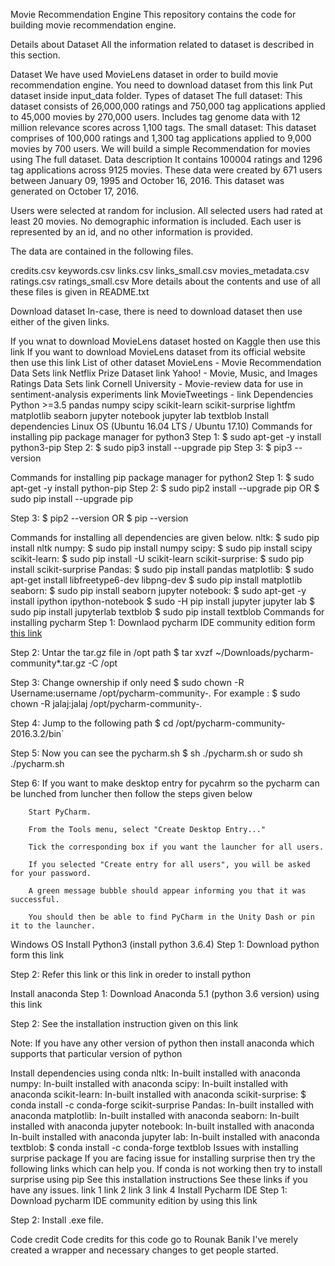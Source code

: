 Movie Recommendation Engine
This repository contains the code for building movie recommendation engine.

Details about Dataset
All the information related to dataset is described in this section.

Dataset
We have used MovieLens dataset in order to build movie recommendation engine.
You need to download dataset from this link
Put dataset inside input_data folder.
Types of dataset
The full dataset: This dataset consists of 26,000,000 ratings and 750,000 tag applications applied to 45,000 movies by 270,000 users. Includes tag genome data with 12 million relevance scores across 1,100 tags.
The small dataset: This dataset comprises of 100,000 ratings and 1,300 tag applications applied to 9,000 movies by 700 users.
We will build a simple Recommendation for movies using The full dataset.
Data description
It contains 100004 ratings and 1296 tag applications across 9125 movies. These data were created by 671 users between January 09, 1995 and October 16, 2016. This dataset was generated on October 17, 2016.

Users were selected at random for inclusion. All selected users had rated at least 20 movies. No demographic information is included. Each user is represented by an id, and no other information is provided.

The data are contained in the following files.

credits.csv
keywords.csv
links.csv
links_small.csv
movies_metadata.csv
ratings.csv
ratings_small.csv
More details about the contents and use of all these files is given in README.txt

Download dataset
In-case, there is need to download dataset then use either of the given links.

If you wnat to download MovieLens dataset hosted on Kaggle then use this link
If you want to download MovieLens dataset from its official website then use this link
List of other dataset
MovieLens - Movie Recommendation Data Sets link
Netflix Prize Dataset link
Yahoo! - Movie, Music, and Images Ratings Data Sets link
Cornell University - Movie-review data for use in sentiment-analysis experiments link
MovieTweetings - link
Dependencies
Python >=3.5
pandas
numpy
scipy
scikit-learn
scikit-surprise
lightfm
matplotlib
seaborn
jupyter notebook
jupyter lab
textblob
Install dependencies
Linux OS (Ubuntu 16.04 LTS / Ubuntu 17.10)
Commands for installing pip package manager for python3
Step 1: $ sudo apt-get -y install python3-pip
Step 2: $ sudo pip3 install --upgrade pip
Step 3: $ pip3 --version

Commands for installing pip package manager for python2
Step 1: $ sudo apt-get -y install python-pip
Step 2: $ sudo pip2 install --upgrade pip 
               OR 
        $ sudo pip install --upgrade pip

Step 3: $ pip2 --version
              OR
        $ pip --version

Commands for installing all dependencies are given below.
nltk:             $ sudo pip install nltk
numpy:            $ sudo pip install numpy
scipy:            $ sudo pip install scipy
scikit-learn:     $ sudo pip install -U scikit-learn
scikit-surprise:  $ sudo pip install scikit-surprise
Pandas:           $ sudo pip install pandas
matplotlib: 
                  $ sudo apt-get install libfreetype6-dev libpng-dev
                  $ sudo pip install matplotlib 
seaborn:          $ sudo pip install seaborn
jupyter notebook: $ sudo apt-get -y install ipython ipython-notebook
                  $ sudo -H pip install jupyter
jupyter lab       $ sudo pip install jupyterlab
textblob          $ sudo pip install textblob
Commands for installing pycharm
Step 1: Downlaod pycharm IDE community edition form [this link]()

Step 2: Untar the tar.gz file in /opt path
        $ tar xvzf ~/Downloads/pycharm-community*.tar.gz -C /opt

Step 3: Change ownership if only need
        $ sudo chown -R Username:username  /opt/pycharm-community-*.*
        For example : $ sudo chown -R jalaj:jalaj  /opt/pycharm-community-*.*

Step 4: Jump to the following path
        $ cd /opt/pycharm-community-2016.3.2/bin`

Step 5: Now you can see the pycharm.sh
        $ sh ./pycharm.sh or sudo sh ./pycharm.sh

Step 6: If you want to make desktop entry for pycahrm so the pycharm can be lunched 
        from luncher then follow the steps given below

        Start PyCharm.
        
        From the Tools menu, select "Create Desktop Entry..."
        
        Tick the corresponding box if you want the launcher for all users.
        
        If you selected "Create entry for all users", you will be asked for your password.
        
        A green message bubble should appear informing you that it was successful.
        
        You should then be able to find PyCharm in the Unity Dash or pin it to the launcher.

Windows OS
Install Python3 (install python 3.6.4)
Step 1: Download python form this link

Step 2: Refer this link or this link in oreder to install python

Install anaconda
Step 1: Download Anaconda 5.1 (python 3.6 version) using this link

Step 2: See the installation instruction given on this link

Note: If you have any other version of python then install anaconda which supports that particular version of python

Install dependencies using conda
nltk:             In-built installed with anaconda
numpy:            In-built installed with anaconda
scipy:            In-built installed with anaconda
scikit-learn:     In-built installed with anaconda
scikit-surprise:  $ conda install -c conda-forge scikit-surprise
Pandas:           In-built installed with anaconda
matplotlib:       In-built installed with anaconda 
seaborn:          In-built installed with anaconda
jupyter notebook: In-built installed with anaconda
                  In-built installed with anaconda
jupyter lab:      In-built installed with anaconda
textblob:         $ conda install -c conda-forge textblob 
Issues with installing surprise package
If you are facing issue for installing surprise then try the following links which can help you.
If conda is not working then try to install surprise using pip
See this installation instructions
See these links if you have any issues.
link 1
link 2
link 3
link 4
Install Pycharm IDE
Step 1: Download pycharm IDE community edition by using this link

Step 2: Install .exe file.

Code credit
Code credits for this code go to Rounak Banik I've merely created a wrapper and necessary changes to get people started.
